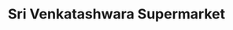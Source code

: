 ---
title: "Sri Venkatashwara Supermarket"
url: /chennai/sri-venkatashwara-supermarket/
shop: supermarket
---